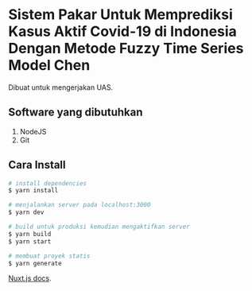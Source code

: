 # Sistem Pakar Untuk Memprediksi Kasus Aktif Covid-19 di Indonesia Dengan Metode Fuzzy Time Series Model Chen

Dibuat untuk mengerjakan UAS.

## Software yang dibutuhkan

1. NodeJS
2. Git

## Cara Install

```bash
# install dependencies
$ yarn install

# menjalankan server pada localhost:3000
$ yarn dev

# build untuk produksi kemudian mengaktifkan server
$ yarn build
$ yarn start

# membuat proyek statis
$ yarn generate
```

[Nuxt.js docs](https://nuxtjs.org).
